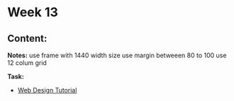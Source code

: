 # Week 13

## Content:
**Notes:**
use frame with 1440 width size
use margin betweeen 80 to 100
use 12 colum grid

**Task:**
- [Web Design Tutorial](https://www.youtube.com/watch?v=gvDOui1V5l4&list=PLlzarBwg78omi49iNVXY_iTXvRm9V1tZN&index=3)




